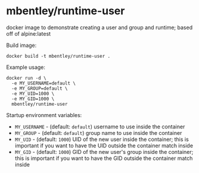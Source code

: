 mbentley/runtime-user
=====================

docker image to demonstrate creating a user and group and runtime; based off of alpine:latest

Build image:
```
docker build -t mbentley/runtime-user .
```

Example usage:
```
docker run -d \
  -e MY_USERNAME=default \
  -e MY_GROUP=default \
  -e MY_UID=1000 \
  -e MY_GID=1000 \
  mbentley/runtime-user
```

Startup environment variables:
  * `MY_USERNAME` - (default: `default`) username to use inside the container
  * `MY_GROUP` - (default: `default`) group name to use inside the container
  * `MY_UID` - (default: `1000`) UID of the new user inside the container; this is important if you want to have the UID outside the container match inside
  * `MY_GID` - (default: `1000`) GID of the new user's group inside the container; this is important if you want to have the GID outside the container match inside
